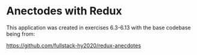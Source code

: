 # Anectodes with Redux

This application was created in exercises 6.3-6.13 with the base codebase being from:

https://github.com/fullstack-hy2020/redux-anecdotes